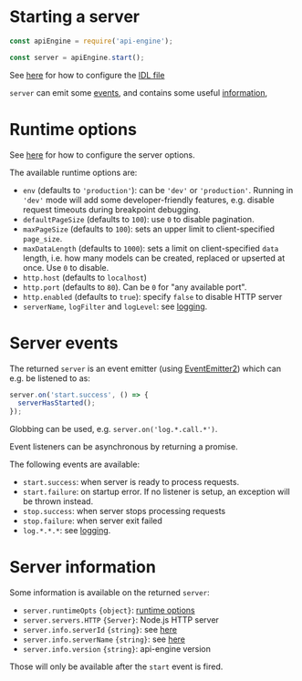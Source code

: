 # Starting a server

<!-- eslint-disable no-unused-vars, no-undef, strict -->
```javascript
const apiEngine = require('api-engine');

const server = apiEngine.start();
```

See [here](configuration.md#idl-file) for how to configure the
[IDL file](idl.md)

`server` can emit some [events](#server-events), and contains some useful
[information](#server-information),

# Runtime options

See [here](configuration.md#runtime-options) for how to configure the server
options.

The available runtime options are:
  - `env` (defaults to `'production'`): can be `'dev'` or `'production'`.
    Running in `'dev'` mode will add some developer-friendly features, e.g.
    disable request timeouts during breakpoint debugging.
  - `defaultPageSize` (defaults to `100`): use `0` to disable pagination.
  - `maxPageSize` (defaults to `100`): sets an upper limit to
    client-specified `page_size`.
  - `maxDataLength` (defaults to `1000`): sets a limit on
    client-specified `data` length, i.e. how many models can be created,
    replaced or upserted at once.
    Use `0` to disable.
  - `http.host` (defaults to `localhost`)
  - `http.port` (defaults to `80`). Can be `0` for "any available port".
  - `http.enabled` (defaults to `true`): specify `false` to disable HTTP server
  - `serverName`, `logFilter` and `logLevel`: see [logging](logging.md).

# Server events

The returned `server` is an event emitter
(using [EventEmitter2](https://github.com/asyncly/EventEmitter2))
which can e.g. be listened to as:

<!-- eslint-disable no-undef, strict -->
```javascript
server.on('start.success', () => {
  serverHasStarted();
});
```

Globbing can be used, e.g. `server.on('log.*.call.*')`.

Event listeners can be asynchronous by returning a promise.

The following events are available:
  - `start.success`: when server is ready to process
    requests.
  - `start.failure`: on startup error.
    If no listener is setup, an exception will be thrown instead.
  - `stop.success`: when server stops processing requests
  - `stop.failure`: when server exit failed
  - `log.*.*.*`: see [logging](logging.md).

# Server information

Some information is available on the returned `server`:
  - `server.runtimeOpts` `{object}`: [runtime options](#runtime-options)
  - `server.servers.HTTP` `{Server}`: Node.js HTTP server
  - `server.info.serverId` `{string}`: see [here](logging.md#server-identifiers)
  - `server.info.serverName` `{string}`:
    see [here](logging.md#server-identifiers)
  - `server.info.version` `{string}`: api-engine version

Those will only be available after the `start` event is fired.
